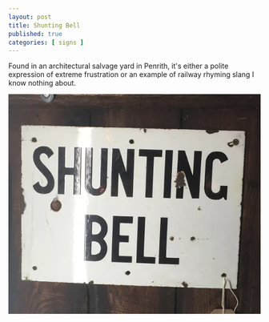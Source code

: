 ```yaml
---
layout: post
title: Shunting Bell
published: true
categories: [ signs ]
---
```


Found in an architectural salvage yard in Penrith, it's either a polite expression of 
extreme frustration or an example of railway rhyming slang I know nothing about. 

![sign](/img/posts/shunting-bell/shunting-bell.webp)

